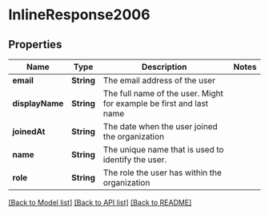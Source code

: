 # InlineResponse2006

## Properties
Name | Type | Description | Notes
------------ | ------------- | ------------- | -------------
**email** | **String** | The email address of the user | 
**displayName** | **String** | The full name of the user. Might for example be first and last name | 
**joinedAt** | **String** | The date when the user joined the organization | 
**name** | **String** | The unique name that is used to identify the user. | 
**role** | **String** | The role the user has within the organization | 

[[Back to Model list]](../README.md#documentation-for-models) [[Back to API list]](../README.md#documentation-for-api-endpoints) [[Back to README]](../README.md)


